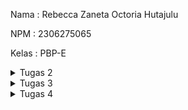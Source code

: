 Nama : Rebecca Zaneta Octoria Hutajulu

NPM : 2306275065

Kelas : PBP-E

<details> <summary>Tugas 2</summary>

# TUGAS 2

## 1. Implementasi Checklist Step-by-Step:

- **Buat Direktori Proyek**  
  Buat direktori proyek bernama `exotique` dan install dependencies termasuk Django.

- **Buat Proyek Django**  
  Jalankan perintah `django-admin startproject [nama_project]` untuk membuat proyek baru.

- **Buat Aplikasi**  
  Jalankan `python manage.py startapp main` untuk membuat aplikasi bernama `main`.

- **Konfigurasi Routing**  
  Di dalam direktori `main`, buat file `urls.py` dan tambahkan URL yang diinginkan.

- **Tambahkan Model**  
  Tambahkan model sesuai kebutuhan di `models.py` dan gunakan tipe data yang sesuai (seperti `CharField` atau `IntegerField`).

- **Migrasi Model**  
  Jalankan perintah `python manage.py makemigrations` dan `python manage.py migrate` untuk membuat dan menerapkan migrasi model.

- **Fungsi di `views.py`**  
  Buat fungsi di `views.py` yang mengembalikan template HTML yang menampilkan nama aplikasi serta nama dan kelas.

- **Hubungkan URL ke Views**  
  Buat routing di `urls.py` aplikasi `main` untuk menghubungkan URL dengan fungsi di `views.py`.

- **Deployment ke PWS**  

## 2. Bagan Alur Request dan Response Django

![Bagan](bagantugas2.png)


## 3. Fungsi Git dalam Pengembangan Perangkat Lunak

Git merupakan sistem kontrol yang berfungsi untuk melacak perubahan dalam kode utama selama pengembangan perangkat lunak.


## 4. Kenapa Django Cocok untuk Pemula?

- **Struktur Terorganisir**: Django mempunyai struktur yang terorganisir dan jelas, sehingga pemula bisa mudah memahami alur pengembangan aplikasi

- **Framework Lengkap**: Django menyediakan framework yang lengkap, sehingga pemula tidak harus membangun semuanya dari awal.

## 5. Alasan Model di Django Disebut ORM

Pada Django, model disebut sebagai **ORM (Object-Relational Mapping)** karena menyediakan lapisan abstraksi yang menghubungkan objek Python dengan tabel di database relasional. Ini memungkinkan pengguna berinteraksi dengan database menggunakan kode Python tanpa perlu menulis SQL secara manual.

---

</details> <details> <summary>Tugas 3</summary>

# TUGAS 3

## 1. Pentingnya Data Delivery

Data delivery diperlukan untuk memastikan bahwa data dapat dikirimkan, diterima, dan diakses pengguna dan sistem lain. Hal ini membantu pengguna cepat membuat keputusan berdasarkan data dan menjadikan platform mudah dan cepat untuk digunakan. Data delivery juga membantu menjaga informasi tetap sinkron, menjaga data tetap sama, dan mendukung aktivitas utama seperti menganalisis, memeriksa, dan membiarkan orang atau sistem berbicara satu sama lain.


## 2. JSON vs XML

- **JSON** lebih sederhana, ringan, dan mudah ditangani dibanding XML, dengan sintaks lebih ringkas, ukuran lebih kecil, dan lebih cepat dipahami web. JSON populer karena kompatibel dengan JavaScript, mendukung tipe data modern, dan mudah digunakan di layanan web seperti REST
- **XML** digunakan untuk kasus khusus yang butuh pemeriksaan detail.


## 3. Fungsi Method `is_valid()` pada Form Django

Method `is_valid()` digunakan untuk memeriksa apakah data yang dimasukkan ke dalam form valid. Method ini mengembalikan `True` jika data valid dan `False` jika tidak. Method ini sangat penting untuk mengecek apakah data yang dimasukkan akurat dan aman sebelum digunakan/disimpan

## 4. Pentingnya `csrf_token` di Form Django

`csrf_token` digunakan untuk mencegah serangan **Cross-Site Request Forgery (CSRF)**, di mana penyerang dapat memaksa pengguna untuk melakukan tindakan tanpa izin. Token ini memverifikasi bahwa permintaan form berasal dari sumber yang valid, menjaga keamanan aplikasi.

## 5. Implementasi Checklist Step-by-Step

- Saya memulai dengan membuat folder `templates` dan mengisinya dengan base template.
- Mengonfigurasi `templates` di `settings.py`.
- Menambahkan UUID di `models.py` untuk ID yang lebih aman.
- Melakukan migrasi dengan `makemigrations` dan `migrate`.
- Membuat file `forms.py` dan mendefinisikan `ItemsEntryForm`.
- Menambahkan fungsi `create_item_entry` di `views.py` untuk menambahkan item secara otomatis ketika form disubmit.
- Mengubah fungsi `show_main` untuk menampilkan semua objek dari database di halaman utama.
- Membuat template `create_item_entry.html` dan menghubungkan URL di `urls.py`.
- Menambahkan fungsi `show_xml`, `show_json`, `show_xml_by_id`, dan `show_json_by_id` di `views.py`.
- Memperbarui `urls.py` dengan path untuk fungsi tersebut.

## 6. Screenshots
- XML Data  
  ![XML](xml.jpg)
- JSON Data  
  ![JSON](json.jpg)
- XML by ID  
  ![XML by ID](xmlid.jpg)
- JSON by ID  
  ![JSON by ID](jsonid.jpg)

---
</details> <details> <summary>Tugas 4</summary>

# TUGAS 4  

## 1. Perbedaan antara HttpResponseRedirect() dan redirect()
- HttpResponseRedirect(): Merupakan respon HTTP standar yang mengarahkan pengguna ke URL tertentu
- redirect(): Fungsi shortcut Django yang lebih fleksibel, bisa mengarahkan ke URL, nama view, atau bahkan objek, dan Django akan otomatis memprosesnya ke URL yang sesuai.

## 2. Jelaskan cara kerja penghubungan model Product dengan User!
Untuk menghubungkan model Product dengan User di Django, kita bisa menggunakan ForeignKey. Di models.py, tambahkan field `user = models.ForeignKey(User, on_delete=models.CASCADE)` pada class Product, yang menunjukkan bahwa setiap produk terkait dengan satu instance User. Dengan begitu, saat produk dibuat, kita bisa mengidentifikasi pengguna yang membuatnya dan mengelola produk tersebut melalui hubungan ini. Relasi ini mempermudah akses ke data yang terkait, seperti menampilkan produk yang dimiliki oleh seorang pengguna tertentu atau menentukan pengguna mana yang memiliki akses ke suatu produk.

## 3. Apa perbedaan antara authentication dan authorization, apakah yang dilakukan saat pengguna login? Jelaskan bagaimana Django mengimplementasikan kedua konsep tersebut.
- Authentication : proses memverifikasi identitas user, biasanya dengan memeriksa kecocokan antara username dan password. 
- Authorization : proses menentukan hak akses user setelah berhasil diautentikasi, yaitu apa saja yang boleh dan tidak boleh dilakukan dalam aplikasi. 
Ketika pengguna login, sistem akan memvalidasi kredensial mereka melalui proses authentication. Django menyediakan kedua konsep ini melalui sistem autentikasi bawaan yang mendukung mekanisme login, logout, dan manajemen sesi untuk authentication. Untuk authorization, Django menggunakan sistem izin (permissions), grup pengguna, serta decorator seperti @login_required untuk mengatur akses ke berbagai bagian aplikasi berdasarkan hak yang diberikan kepada pengguna.

## 4. Bagaimana Django mengingat pengguna yang telah login? Jelaskan kegunaan lain dari cookies dan apakah semua cookies aman digunakan?
Django mengingat pengguna yang sudah login melalui sistem sesi yang menggunakan cookies. Setelah login, Django membuat sesi unik dan menyimpan ID sesi dalam cookie di browser. Setiap kali pengguna mengakses server, cookie ini dikirim kembali untuk mengidentifikasi pengguna yang sudah login. Selain autentikasi, cookies juga digunakan untuk menyimpan preferensi, melacak aktivitas, dan mengelola konten. Namun, cookies bisa rentan terhadap serangan seperti XSS, sehingga penting untuk menggunakannya dengan aman menggunakan atribut seperti HttpOnly dan Secure serta menghindari menyimpan informasi sensitif.

## 5. Jelaskan bagaimana cara kamu mengimplementasikan checklist di atas secara step-by-step 
- Saya membuat halaman **register.html** dan **login.html** di `templates` (main) untuk menampilkan form registrasi dan login.
- Implementasikan form registrasi dengan mengimpor **UserCreationForm** dan **messages** di `views.py` untuk menampilkan pesan keberhasilan saat user dibuat.
- Buat fungsi **register** di `views.py` untuk merender halaman registrasi (`register.html`).
- Buat fungsi login dengan mengimpor **authenticate** dan **login**, serta buat fungsi **login_user** untuk merender halaman login (`login.html`).
- Tambahkan fungsi **logout_user** di `views.py`, menggunakan **logout**, untuk mengarahkan user kembali ke halaman login setelah logout, menambahkan tombol **logout** di `main.html` yang memanggil fungsi **logout_user** untuk logout user.
- Menggunakan **@login_required** pada fungsi **show_main** agar user harus login sebelum mengakses halaman utama.
- Konfigurasi semua fungsi di **urls.py** dengan menambahkannya ke dalam **urlpatterns** untuk mengaktifkan fungsi-fungsi tersebut.
- Mengatur **cookie** saat fungsi **login_user** dijalankan dan hapus cookie saat user logout untuk melacak kapan user terakhir login.
- Tampilkan informasi login terakhir di halaman **show_main** dan render di **main.html**.
- Menghubungkan model **Product** dengan **User** di `models.py` menggunakan **ForeignKey**, dengan mengimpor model **User**.
- Modifikasi fungsi **create_item_entry** di `views.py` untuk mengaitkan item dengan user yang login sebelum menyimpannya ke database.
- Memfilter produk yang ditampilkan di **show_main** berdasarkan user yang sedang login.
- Mengimpor **os**, dan sesuaikan variabel **DEBUG** di `settings.py` 







